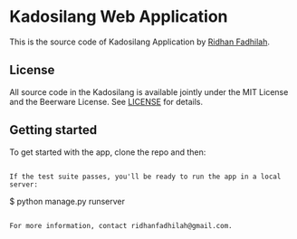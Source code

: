 # Kadosilang Web Application

This is the source code of Kadosilang Application by [Ridhan Fadhilah](http://www.linkedin.com/in/ridhanf).

## License

All source code in the Kadosilang
is available jointly under the MIT License and the Beerware License. See
[LICENSE](LICENSE) for details.

## Getting started

To get started with the app, clone the repo and then:

```

If the test suite passes, you'll be ready to run the app in a local server:

```
$ python manage.py runserver
```

For more information, contact ridhanfadhilah@gmail.com.
